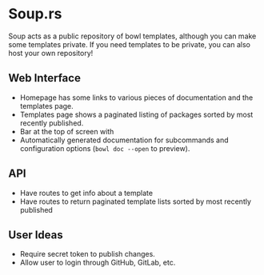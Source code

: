 # Soup.rs

Soup acts as a public repository of bowl templates, although you
can make some templates private. If you need templates to be
private, you can also host your own repository!

## Web Interface

- Homepage has some links to various pieces of documentation and
the templates page.
- Templates page shows a paginated listing of packages sorted by most
recently published.
- Bar at the top of screen with 
- Automatically generated documentation for subcommands and
configuration options (`bowl doc --open` to preview).

## API

- Have routes to get info about a template
- Have routes to return paginated template lists sorted by most
recently published

## User Ideas

- Require secret token to publish changes.
- Allow user to login through GitHub, GitLab, etc.
